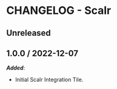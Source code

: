 # CHANGELOG - Scalr

## Unreleased

## 1.0.0 / 2022-12-07

***Added***:

* Initial Scalr Integration Tile.

